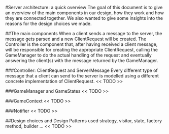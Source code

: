 #Server architecture: a quick overview
The goal of this document is to give an overview of the main components in our design, how they work and how they are 
connected together. We also wanted to give some insights into the reasons for the design choices we made.   

##The main components
When a client sends a message to the server, the message gets parsed and a new ClientRequest will be created. 
The Controller is the component that, after having received a client message, will be responsible for creating the 
appropriate ClientRequest, calling the GameManager to do the actual handling of the request and eventually answering the 
client(s) with the message returned by the GameManager.

###Controller: ClientRequest and ServerMessage 
Every different type of message that a client can send to the server is modelled using a different concrete 
implementation of ClientRequest. 
<< TODO >>

###GameManager and GameStates
<< TODO >>

###GameContext
<< TODO >>

###Notifier
<< TODO >>


##Design choices and Design Patterns used 
strategy, visitor, state, factory method, builder ...
<< TODO >>

